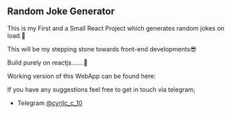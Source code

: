 ## Random Joke Generator

This is my First and a Small React Project which generates random jokes on load.😬

This will be my stepping stone towards front-end developments😎

Build purely on reactjs.......🤩

Working version of this WebApp can be found here: 

If you have any suggestions feel free to get in touch via telegram;

- Telegram <a href="https://t.me/cyrilc_c_10">@cyrilc_c_10</a>